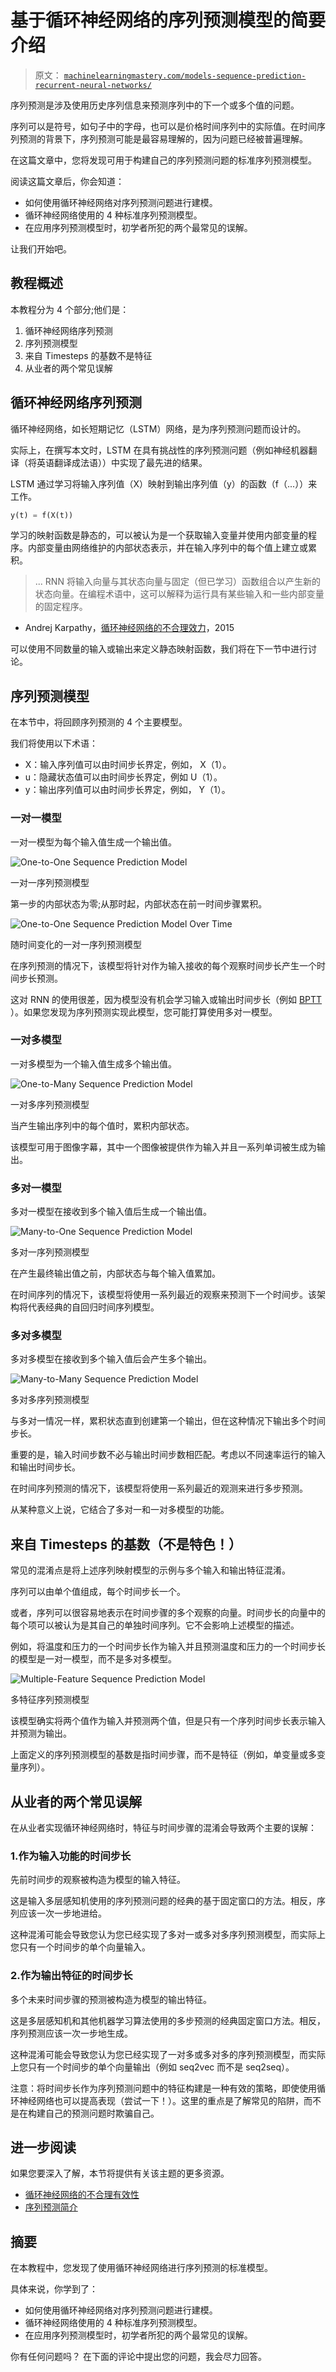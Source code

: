 # 基于循环神经网络的序列预测模型的简要介绍

> 原文： [`machinelearningmastery.com/models-sequence-prediction-recurrent-neural-networks/`](https://machinelearningmastery.com/models-sequence-prediction-recurrent-neural-networks/)

序列预测是涉及使用历史序列信息来预测序列中的下一个或多个值的问题。

序列可以是符号，如句子中的字母，也可以是价格时间序列中的实际值。在时间序列预测的背景下，序列预测可能是最容易理解的，因为问题已经被普遍理解。

在这篇文章中，您将发现可用于构建自己的序列预测问题的标准序列预测模型。

阅读这篇文章后，你会知道：

*   如何使用循环神经网络对序列预测问题进行建模。
*   循环神经网络使用的 4 种标准序列预测模型。
*   在应用序列预测模型时，初学者所犯的两个最常见的误解。

让我们开始吧。

## 教程概述

本教程分为 4 个部分;他们是：

1.  循环神经网络序列预测
2.  序列预测模型
3.  来自 Timesteps 的基数不是特征
4.  从业者的两个常见误解

## 循环神经网络序列预测

循环神经网络，如长短期记忆（LSTM）网络，是为序列预测问题而设计的。

实际上，在撰写本文时，LSTM 在具有挑战性的序列预测问题（例如神经机器翻译（将英语翻译成法语））中实现了最先进的结果。

LSTM 通过学习将输入序列值（X）映射到输出序列值（y）的函数（f（...））来工作。

```py
y(t) = f(X(t))
```

学习的映射函数是静态的，可以被认为是一个获取输入变量并使用内部变量的程序。内部变量由网络维护的内部状态表示，并在输入序列中的每个值上建立或累积。

> ... RNN 将输入向量与其状态向量与固定（但已学习）函数组合以产生新的状态向量。在编程术语中，这可以解释为运行具有某些输入和一些内部变量的固定程序。

- Andrej Karpathy，[循环神经网络的不合理效力](http://karpathy.github.io/2015/05/21/rnn-effectiveness/)，2015

可以使用不同数量的输入或输出来定义静态映射函数，我们将在下一节中进行讨论。

## 序列预测模型

在本节中，将回顾序列预测的 4 个主要模型。

我们将使用以下术语：

*   X：输入序列值可以由时间步长界定，例如， X（1）。
*   u：隐藏状态值可以由时间步长界定，例如 U（1）。
*   y：输出序列值可以由时间步长界定，例如， Y（1）。

### 一对一模型

一对一模型为每个输入值生成一个输出值。

![One-to-One Sequence Prediction Model](img/9d003e78650deee9725200142798e318.jpg)

一对一序列预测模型

第一步的内部状态为零;从那时起，内部状态在前一时间步骤累积。

![One-to-One Sequence Prediction Model Over Time](img/33ed145930c078eb149778f25c8ade49.jpg)

随时间变化的一对一序列预测模型

在序列预测的情况下，该模型将针对作为输入接收的每个观察时间步长产生一个时间步长预测。

这对 RNN 的使用很差，因为模型没有机会学习输入或输出时间步长（例如 [BPTT](http://machinelearningmastery.com/gentle-introduction-backpropagation-time/) ）。如果您发现为序列预测实现此模型，您可能打算使用多对一模型。

### 一对多模型

一对多模型为一个输入值生成多个输出值。

![One-to-Many Sequence Prediction Model](img/d349bd0c96ea19439383d5d662dc68e0.jpg)

一对多序列预测模型

当产生输出序列中的每个值时，累积内部状态。

该模型可用于图像字幕，其中一个图像被提供作为输入并且一系列单词被生成为输出。

### 多对一模型

多对一模型在接收到多个输入值后生成一个输出值。

![Many-to-One Sequence Prediction Model](img/93a51fff23b67f08c5f09917ade24ef4.jpg)

多对一序列预测模型

在产生最终输出值之前，内部状态与每个输入值累加。

在时间序列的情况下，该模型将使用一系列最近的观察来预测下一个时间步。该架构将代表经典的自回归时间序列模型。

### 多对多模型

多对多模型在接收到多个输入值后会产生多个输出。

![Many-to-Many Sequence Prediction Model](img/d19a3c3ce5678b7f0c072b644d376603.jpg)

多对多序列预测模型

与多对一情况一样，累积状态直到创建第一个输出，但在这种情况下输出多个时间步长。

重要的是，输入时间步数不必与输出时间步数相匹配。考虑以不同速率运行的输入和输出时间步长。

在时间序列预测的情况下，该模型将使用一系列最近的观测来进行多步预测。

从某种意义上说，它结合了多对一和一对多模型的功能。

## 来自 Timesteps 的基数（不是特色！）

常见的混淆点是将上述序列映射模型的示例与多个输入和输出特征混淆。

序列可以由单个值组成，每个时间步长一个。

或者，序列可以很容易地表示在时间步骤的多个观察的向量。时间步长的向量中的每个项可以被认为是其自己的单独时间序列。它不会影响上述模型的描述。

例如，将温度和压力的一个时间步长作为输入并且预测温度和压力的一个时间步长的模型是一对一模型，而不是多对多模型。

![Multiple-Feature Sequence Prediction Model](img/819751173ba8cb2e0c672782d85473d0.jpg)

多特征序列预测模型

该模型确实将两个值作为输入并预测两个值，但是只有一个序列时间步长表示输入并预测为输出。

上面定义的序列预测模型的基数是指时间步骤，而不是特征（例如，单变量或多变量序列）。

## 从业者的两个常见误解

在从业者实现循环神经网络时，特征与时间步骤的混淆会导致两个主要的误解：

### **1.作为输入功能的时间步长**

先前时间步的观察被构造为模型的输入特征。

这是输入多层感知机使用的序列预测问题的经典的基于固定窗口的方法。相反，序列应该一次一步地进给。

这种混淆可能会导致您认为您已经实现了多对一或多对多序列预测模型，而实际上您只有一个时间步的单个向量输入。

### **2.作为输出特征的时间步长**

多个未来时间步骤的预测被构造为模型的输出特征。

这是多层感知机和其他机器学习算法使用的多步预测的经典固定窗口方法。相反，序列预测应该一次一步地生成。

这种混淆可能会导致您认为您已经实现了一对多或多对多的序列预测模型，而实际上您只有一个时间步的单个向量输出（例如 seq2vec 而不是 seq2seq）。

注意：将时间步长作为序列预测问题中的特征构建是一种有效的策略，即使使用循环神经网络也可以提高表现（尝试一下！）。这里的重点是了解常见的陷阱，而不是在构建自己的预测问题时欺骗自己。

## 进一步阅读

如果您要深入了解，本节将提供有关该主题的更多资源。

*   [循环神经网络的不合理有效性](http://karpathy.github.io/2015/05/21/rnn-effectiveness/)
*   [序列预测简介](http://data-mining.philippe-fournier-viger.com/an-introduction-to-sequence-prediction/)

## 摘要

在本教程中，您发现了使用循环神经网络进行序列预测的标准模型。

具体来说，你学到了：

*   如何使用循环神经网络对序列预测问题进行建模。
*   循环神经网络使用的 4 种标准序列预测模型。
*   在应用序列预测模型时，初学者所犯的两个最常见的误解。

你有任何问题吗？
在下面的评论中提出您的问题，我会尽力回答。